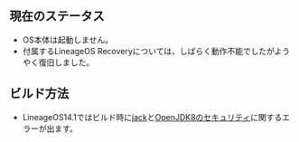 ## 現在のステータス
- OS本体は起動しません。
- 付属するLineageOS Recoveryについては、しばらく動作不能でしたがようやく復旧しました。

## ビルド方法
- LineageOS14.1ではビルド時に[jack](https://xdaforums.com/t/discussion-how-to-fix-jack-server-failing-to-build-with-error-try-jack-diagnose.3575179/)と[OpenJDK8のセキュリティ](https://plaza.rakuten.co.jp/solarisintel/diary/202110120000/)に関するエラーが出ます。
